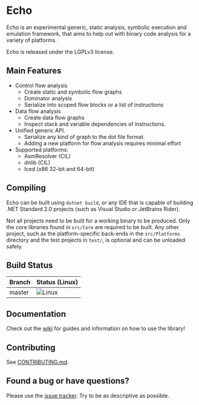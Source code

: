 Echo
====

Echo is an experimental generic, static analysis, symbolic execution and emulation framework, that aims to help out with binary code analysis for a variety of platforms.

Echo is released under the LGPLv3 license.

Main Features
-------------
- Control flow analysis
    - Create static and symbolic flow graphs
    - Dominator analysis
    - Serialize into scoped flow blocks or a list of instructions
- Data flow analysis
    - Create data flow graphs
    - Inspect stack and variable dependencies of instructions.
- Unified generic API.
    - Serialize any kind of graph to the dot file format.
    - Adding a new platform for flow analysis requires minimal effort
- Supported platforms:
    - AsmResolver (CIL)
    - dnlib (CIL)
    - Iced (x86 32-bit and 64-bit)

Compiling
---------

Echo can be built using `dotnet build`, or any IDE that is capable of building .NET Standard 2.0 projects (such as Visual Studio or JetBrains Rider).

Not all projects need to be built for a working binary to be produced. Only the core libraries found in `src/Core` are required to be built. Any other project, such as the platform-specific back-ends in the `src/Platforms` directory and the test projects in `test/`, is optional and can be unloaded safely.


Build Status
------------

| Branch | Status (Linux)                                                                  |
|--------|---------------------------------------------------------------------------------|
| master | ![Linux](https://github.com/Washi1337/Echo/workflows/Linux/badge.svg)           |

Documentation
-------------
Check out the [wiki](https://echo-emu.readthedocs.io/) for guides and information on how to use the library!

Contributing
------------
See [CONTRIBUTING.md](CONTRIBUTING.md).

Found a bug or have questions?
------------------------------
Please use the [issue tracker](https://github.com/Washi1337/Echo/issues). Try to be as descriptive as possible.

